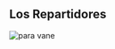 ## Los Repartidores


![para vane](https://github.com/juananre/INTERACTIVOS_2_REPARTIDOR/assets/78058130/00b8175f-becd-4ff6-8094-e3200c50a34a)

